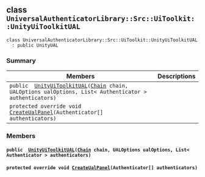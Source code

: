 ## class `UniversalAuthenticatorLibrary::Src::UiToolkit::UnityUiToolkitUAL` 

```
class UniversalAuthenticatorLibrary::Src::UiToolkit::UnityUiToolkitUAL
  : public UnityUAL
```

### Summary

 Members                        | Descriptions                                
--------------------------------|---------------------------------------------
`public  `[`UnityUiToolkitUAL`](#class_universal_authenticator_library_1_1_src_1_1_ui_toolkit_1_1_unity_ui_toolkit_u_a_l_1aa8d716f02f067c80639164caa9ad9f1e)`(`[`Chain`](.github/workflows/documentation/md/Chain.md#class_chain)` chain, UALOptions ualOptions, List< Authenticator > authenticators)` | 
`protected override void `[`CreateUalPanel`](#class_universal_authenticator_library_1_1_src_1_1_ui_toolkit_1_1_unity_ui_toolkit_u_a_l_1a8d35425b52a1611ece4b61c15fe9213e)`(Authenticator[] authenticators)` | 

### Members

#### `public  `[`UnityUiToolkitUAL`](#class_universal_authenticator_library_1_1_src_1_1_ui_toolkit_1_1_unity_ui_toolkit_u_a_l_1aa8d716f02f067c80639164caa9ad9f1e)`(`[`Chain`](.github/workflows/documentation/md/Chain.md#class_chain)` chain, UALOptions ualOptions, List< Authenticator > authenticators)` 

#### `protected override void `[`CreateUalPanel`](#class_universal_authenticator_library_1_1_src_1_1_ui_toolkit_1_1_unity_ui_toolkit_u_a_l_1a8d35425b52a1611ece4b61c15fe9213e)`(Authenticator[] authenticators)` 

